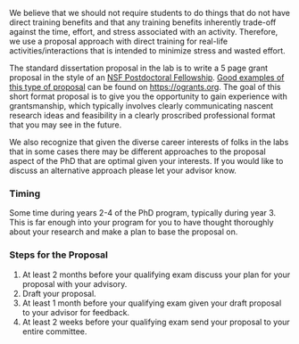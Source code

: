 We believe that we should not require students to do things that do not have direct training benefits and that any training benefits inherently trade-off against the time, effort, and stress associated with an activity. Therefore, we use a proposal approach with direct training for real-life activities/interactions that is intended to minimize stress and wasted effort.

The standard dissertation proposal in the lab is to write a 5 page grant proposal in the style of an [NSF Postdoctoral Fellowship](https://www.nsf.gov/funding/pgm_summ.jsp?pims_id=503622). [Good examples of this type of proposal](https://www.ogrants.org/programs#nsf-postdoctoral-fellowship-in-biology) can be found on https://ogrants.org. The goal of this short format proposal is to give you the opportunity to gain experience with grantsmanship, which typically involves clearly communicating nascent research ideas and feasibility in a clearly proscribed professional format that you may see in the future.

We also recognize that given the diverse career interests of folks in the labs that in some cases there may be different approaches to the proposal aspect of the PhD that are optimal given your interests. If you would like to discuss an alternative approach please let your advisor know.

### Timing

Some time during years 2-4 of the PhD program, typically during year 3. This is far enough into your program for you to have thought thoroughly about your research and make a plan to base the proposal on.

### Steps for the Proposal

1. At least 2 months before your qualifying exam discuss your plan for your proposal with your advisory.
2. Draft your proposal.
3. At least 1 month before your qualifying exam given your draft proposal to your advisor for feedback.
4. At least 2 weeks before your qualifying exam send your proposal to your entire committee.